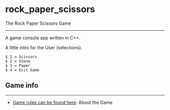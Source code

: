 # rock_paper_scissors
 The Rock Paper Scissors Game

***
A game console app written in C++.

A little intro for the User (selections).
```
$ 1 = Scissors
$ 2 = Stone 
$ 3 = Paper
$ 4 = Exit Game
```

## Game info
***
* [Game rules can be found here](https://en.wikipedia.org/wiki/Rock_paper_scissors): About the Game